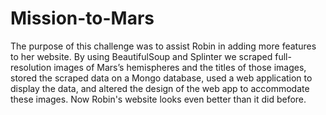 # Mission-to-Mars

The purpose of this challenge was to assist Robin in adding more features to her website. By using BeautifulSoup and Splinter we scraped full-resolution images of Mars’s hemispheres and the titles of those images, stored the scraped data on a Mongo database, used a web application to display the data, and altered the design of the web app to accommodate these images. Now Robin's website looks even better than it did before.
